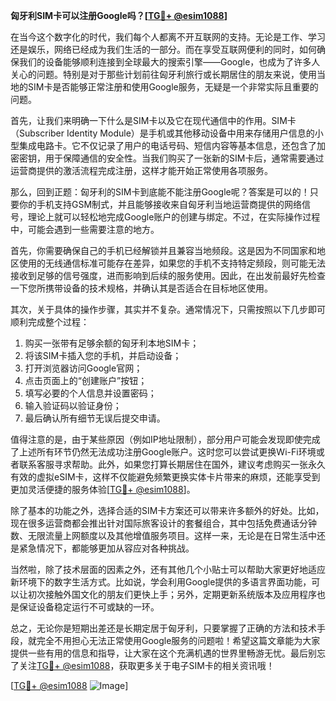 **匈牙利SIM卡可以注册Google吗？[[TG💪+ @esim1088](https://t.me/s/esim1088)]**

在当今这个数字化的时代，我们每个人都离不开互联网的支持。无论是工作、学习还是娱乐，网络已经成为我们生活的一部分。而在享受互联网便利的同时，如何确保我们的设备能够顺利连接到全球最大的搜索引擎——Google，也成为了许多人关心的问题。特别是对于那些计划前往匈牙利旅行或长期居住的朋友来说，使用当地的SIM卡是否能够正常注册和使用Google服务，无疑是一个非常实际且重要的问题。

首先，让我们来明确一下什么是SIM卡以及它在现代通信中的作用。SIM卡（Subscriber Identity Module）是手机或其他移动设备中用来存储用户信息的小型集成电路卡。它不仅记录了用户的电话号码、短信内容等基本信息，还包含了加密密钥，用于保障通信的安全性。当我们购买了一张新的SIM卡后，通常需要通过运营商提供的激活流程完成注册，这样才能开始正常使用各项服务。

那么，回到正题：匈牙利的SIM卡到底能不能注册Google呢？答案是可以的！只要你的手机支持GSM制式，并且能够接收来自匈牙利当地运营商提供的网络信号，理论上就可以轻松地完成Google账户的创建与绑定。不过，在实际操作过程中，可能会遇到一些需要注意的地方。

首先，你需要确保自己的手机已经解锁并且兼容当地频段。这是因为不同国家和地区使用的无线通信标准可能存在差异，如果您的手机不支持特定频段，则可能无法接收到足够的信号强度，进而影响到后续的服务使用。因此，在出发前最好先检查一下您所携带设备的技术规格，并确认其是否适合在目标地区使用。

其次，关于具体的操作步骤，其实并不复杂。通常情况下，只需按照以下几步即可顺利完成整个过程：
1. 购买一张带有足够余额的匈牙利本地SIM卡；
2. 将该SIM卡插入您的手机，并启动设备；
3. 打开浏览器访问Google官网；
4. 点击页面上的“创建账户”按钮；
5. 填写必要的个人信息并设置密码；
6. 输入验证码以验证身份；
7. 最后确认所有细节无误后提交申请。

值得注意的是，由于某些原因（例如IP地址限制），部分用户可能会发现即使完成了上述所有环节仍然无法成功注册Google账户。这时您可以尝试更换Wi-Fi环境或者联系客服寻求帮助。此外，如果您打算长期居住在国外，建议考虑购买一张永久有效的虚拟eSIM卡，这样不仅能避免频繁更换实体卡片带来的麻烦，还能享受到更加灵活便捷的服务体验[[TG💪+ @esim1088](https://t.me/s/esim1088)]。

除了基本的功能之外，选择合适的SIM卡方案还可以带来许多额外的好处。比如，现在很多运营商都会推出针对国际旅客设计的套餐组合，其中包括免费通话分钟数、无限流量上网额度以及其他增值服务项目。这样一来，无论是在日常生活中还是紧急情况下，都能够更加从容应对各种挑战。

当然啦，除了技术层面的因素之外，还有其他几个小贴士可以帮助大家更好地适应新环境下的数字生活方式。比如说，学会利用Google提供的多语言界面功能，可以让初次接触外国文化的朋友们更快上手；另外，定期更新系统版本及应用程序也是保证设备稳定运行不可或缺的一环。

总之，无论你是短期出差还是长期定居于匈牙利，只要掌握了正确的方法和技术手段，就完全不用担心无法正常使用Google服务的问题啦！希望这篇文章能为大家提供一些有用的信息和指导，让大家在这个充满机遇的世界里畅游无忧。最后别忘了关注[TG💪+ @esim1088](https://t.me/s/esim1088)，获取更多关于电子SIM卡的相关资讯哦！

[[TG💪+ @esim1088](https://t.me/s/esim1088) ![Image](https://i.postimg.cc/4NQfJmqS/Snipaste-2025-05-13-00-14-12.png)]